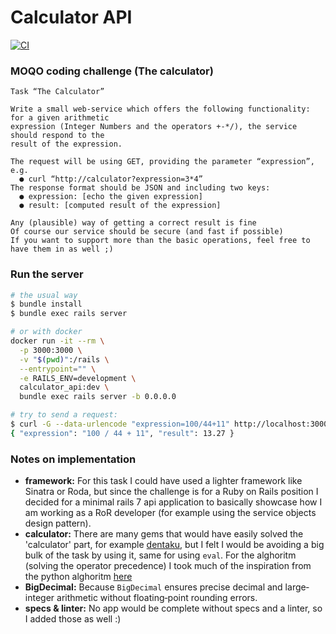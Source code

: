 # Calculator API

[![CI](https://github.com/skamsie/calculator_api/actions/workflows/ci.yml/badge.svg)](https://github.com/skamsie/calculator_api/actions/workflows/ci.yml)


### MOQO coding challenge (The calculator)

```
Task “The Calculator”

Write a small web-service which offers the following functionality: for a given arithmetic
expression (Integer Numbers and the operators +-*/), the service should respond to the
result of the expression.

The request will be using GET, providing the parameter “expression”, e.g.
  ● curl “http://calculator?expression=3*4”
The response format should be JSON and including two keys:
  ● expression: [echo the given expression]
  ● result: [computed result of the expression]

Any (plausible) way of getting a correct result is fine
Of course our service should be secure (and fast if possible)
If you want to support more than the basic operations, feel free to have them in as well ;)
```

### Run the server

```sh
# the usual way
$ bundle install
$ bundle exec rails server

# or with docker
docker run -it --rm \
  -p 3000:3000 \
  -v "$(pwd)":/rails \
  --entrypoint="" \
  -e RAILS_ENV=development \
  calculator_api:dev \
  bundle exec rails server -b 0.0.0.0

# try to send a request:
$ curl -G --data-urlencode "expression=100/44+11" http://localhost:3000/calculator
{ "expression": "100 / 44 + 11", "result": 13.27 }
```

### Notes on implementation

- **framework:** For this task I could have used a lighter framework like Sinatra or Roda, but since the challenge is for a Ruby on Rails position I decided for a minimal rails 7 api application to basically showcase how I am working as a RoR developer (for example using the service objects design pattern).
- **calculator:** There are many gems that would have easily solved the 'calculator' part, for example [dentaku](https://github.com/rubysolo/dentaku), but I felt I would be avoiding a big bulk of the task by using it, same for using `eval`. For the alghoritm (solving the operator precedence) I took much of the inspiration from the python alghoritm [here](https://github.com/doocs/leetcode/blob/main/solution/0200-0299/0227.Basic%20Calculator%20II/README_EN.md#python3)
- **BigDecimal:** Because `BigDecimal` ensures precise decimal and large‐integer arithmetic without floating‐point rounding errors.
- **specs & linter:** No app would be complete without specs and a linter, so I added those as well :) 
